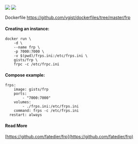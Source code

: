 ![](https://images.microbadger.com/badges/version/gists/frp.svg) ![](https://images.microbadger.com/badges/image/gists/frp.svg)

Dockerfile <https://github.com/vgist/dockerfiles/tree/master/frp>

#### Creating an instance:

    docker run \
        -d \
        --name frp \
        -p 7000:7000 \
        -v $(pwd)/frps.ini:/etc/frps.ini \
        gists/frp \
        frpc -c /etc/frpc.ini

#### Compose example:

    frps:
        image: gists/frp
        ports:
            - "7000:7000"
        volumes:
            - ./frps.ini:/etc/frps.ini
        command: frps -c /etc/frps.ini
      restart: always

#### Read More

[https://github.com/fatedier/frp](https://github.com/fatedier/frp)
